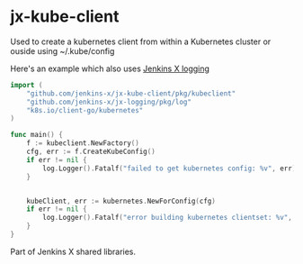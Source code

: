 # jx-kube-client

Used to create a kubernetes client from within a Kubernetes cluster or ouside using ~/.kube/config

Here's an example which also uses [Jenkins X logging](https://github.com/jenkins-x/jx-logging)

```go
import (
    "github.com/jenkins-x/jx-kube-client/pkg/kubeclient"
    "github.com/jenkins-x/jx-logging/pkg/log"
    "k8s.io/client-go/kubernetes"
)

func main() {
    f := kubeclient.NewFactory()
    cfg, err := f.CreateKubeConfig()
    if err != nil {
        log.Logger().Fatalf("failed to get kubernetes config: %v", err)
    }


    kubeClient, err := kubernetes.NewForConfig(cfg)
    if err != nil {
        log.Logger().Fatalf("error building kubernetes clientset: %v", err)
    }
}
```


Part of Jenkins X shared libraries.